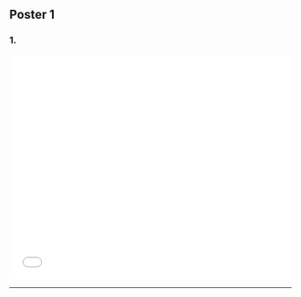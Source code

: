 <h2 id="google-slides-demos">Poster 1</h2>


<h3 id="1-comet">1. </h3>
<div style="position:relative; width:100%; height:0px; padding-bottom:62.5%;">
<embed src="/pdf/Poster1.pdf" frameborder="0" width="100%" height="400px"></p>
  
<hr>

